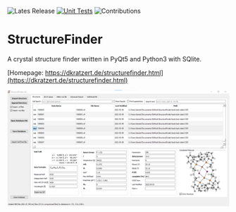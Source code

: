 ![Lates Release](https://img.shields.io/github/v/tag/dkratzert/StructureFinder?label=Latest%20Release)
[![Unit Tests](https://github.com/dkratzert/StructureFinder/actions/workflows/python-app_windows.yml/badge.svg?branch=master)](https://github.com/dkratzert/StructureFinder/actions/workflows/python-app_windows.yml)
![Contributions](https://img.shields.io/badge/contributions-welcome-blue)

# StructureFinder
A crystal structure finder written in PyQt5 and Python3 with SQlite.

[Homepage: https://dkratzert.de/structurefinder.html](https://dkratzert.de/structurefinder.html)

![Program Window](https://github.com/dkratzert/StructureFinder/blob/master/docs/pics/strf_1.png?raw=true)
